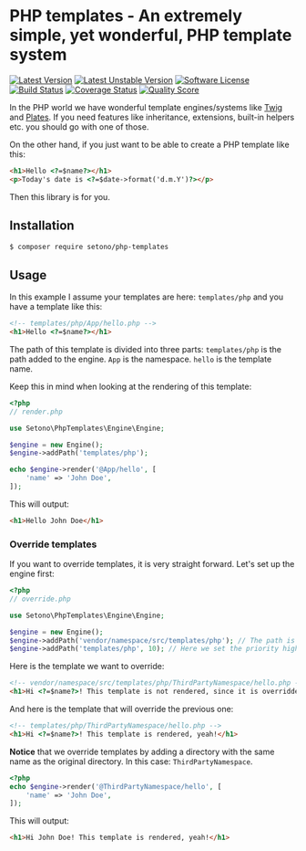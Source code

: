 # PHP templates - An extremely simple, yet wonderful, PHP template system

[![Latest Version][ico-version]][link-packagist]
[![Latest Unstable Version][ico-unstable-version]][link-packagist]
[![Software License][ico-license]](LICENSE)
[![Build Status][ico-github-actions]][link-github-actions]
[![Coverage Status][ico-code-coverage]][link-code-coverage]
[![Quality Score][ico-code-quality]][link-code-quality]

In the PHP world we have wonderful template engines/systems like [Twig](https://twig.symfony.com/)
and [Plates](http://platesphp.com/). If you need features like inheritance, extensions, built-in helpers etc. you
should go with one of those.

On the other hand, if you just want to be able to create a PHP template like this:

```html
<h1>Hello <?=$name?></h1>
<p>Today's date is <?=$date->format('d.m.Y')?></p>
```

Then this library is for you.

## Installation
```bash
$ composer require setono/php-templates
```

## Usage
In this example I assume your templates are here: `templates/php` and you have a template like this:

```html
<!-- templates/php/App/hello.php -->
<h1>Hello <?=$name?></h1>
```

The path of this template is divided into three parts: `templates/php` is the path added to the engine.
`App` is the namespace. `hello` is the template name.

Keep this in mind when looking at the rendering of this template:

```php
<?php
// render.php

use Setono\PhpTemplates\Engine\Engine;

$engine = new Engine();
$engine->addPath('templates/php');

echo $engine->render('@App/hello', [
    'name' => 'John Doe',
]);
```

This will output:

```html
<h1>Hello John Doe</h1>
```

### Override templates
If you want to override templates, it is very straight forward. Let's set up the engine first:

```php
<?php
// override.php

use Setono\PhpTemplates\Engine\Engine;

$engine = new Engine();
$engine->addPath('vendor/namespace/src/templates/php'); // The path is added with a default priority of 0
$engine->addPath('templates/php', 10); // Here we set the priority higher than the vendor added path
```

Here is the template we want to override:

```html
<!-- vendor/namespace/src/templates/php/ThirdPartyNamespace/hello.php -->
<h1>Hi <?=$name?>! This template is not rendered, since it is overridden</h1>
```

And here is the template that will override the previous one:
```html
<!-- templates/php/ThirdPartyNamespace/hello.php -->
<h1>Hi <?=$name?>! This template is rendered, yeah!</h1>
```

**Notice** that we override templates by adding a directory with the same name as the original directory. In this case: `ThirdPartyNamespace`.

```php
<?php
echo $engine->render('@ThirdPartyNamespace/hello', [
    'name' => 'John Doe',
]);
```

This will output:

```html
<h1>Hi John Doe! This template is rendered, yeah!</h1>
```

[ico-version]: https://poser.pugx.org/setono/php-templates/v/stable
[ico-unstable-version]: https://poser.pugx.org/setono/php-templates/v/unstable
[ico-license]: https://poser.pugx.org/setono/php-templates/license
[ico-github-actions]: https://github.com/Setono/php-templates/workflows/build/badge.svg
[ico-code-coverage]: https://img.shields.io/scrutinizer/coverage/g/Setono/php-templates.svg
[ico-code-quality]: https://img.shields.io/scrutinizer/g/Setono/php-templates.svg

[link-packagist]: https://packagist.org/packages/setono/php-templates
[link-github-actions]: https://github.com/Setono/php-templates/actions
[link-code-coverage]: https://scrutinizer-ci.com/g/Setono/php-templates/code-structure
[link-code-quality]: https://scrutinizer-ci.com/g/Setono/php-templates
